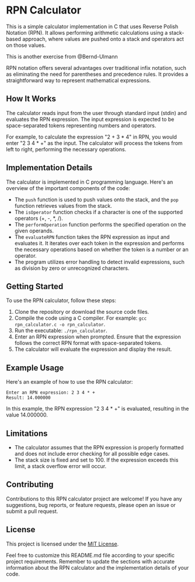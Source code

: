 # RPN Calculator

This is a simple calculator implementation in C that uses Reverse Polish Notation (RPN). It allows performing arithmetic calculations using a stack-based approach, where values are pushed onto a stack and operators act on those values.

This is another exercise from @Bernd-Ulmann

RPN notation offers several advantages over traditional infix notation, such as eliminating the need for parentheses and precedence rules. It provides a straightforward way to represent mathematical expressions.

## How It Works

The calculator reads input from the user through standard input (stdin) and evaluates the RPN expression. The input expression is expected to be space-separated tokens representing numbers and operators.

For example, to calculate the expression "2 + 3 * 4" in RPN, you would enter "2 3 4 * +" as the input. The calculator will process the tokens from left to right, performing the necessary operations.

## Implementation Details

The calculator is implemented in C programming language. Here's an overview of the important components of the code:

- The `push` function is used to push values onto the stack, and the `pop` function retrieves values from the stack.
- The `isOperator` function checks if a character is one of the supported operators (+, -, *, /).
- The `performOperation` function performs the specified operation on the given operands.
- The `evaluateRPN` function takes the RPN expression as input and evaluates it. It iterates over each token in the expression and performs the necessary operations based on whether the token is a number or an operator.
- The program utilizes error handling to detect invalid expressions, such as division by zero or unrecognized characters.

## Getting Started

To use the RPN calculator, follow these steps:

1. Clone the repository or download the source code files.
2. Compile the code using a C compiler. For example: `gcc rpn_calculator.c -o rpn_calculator`.
3. Run the executable: `./rpn_calculator`.
4. Enter an RPN expression when prompted. Ensure that the expression follows the correct RPN format with space-separated tokens.
5. The calculator will evaluate the expression and display the result.

## Example Usage

Here's an example of how to use the RPN calculator:

```
Enter an RPN expression: 2 3 4 * +
Result: 14.000000
```

In this example, the RPN expression "2 3 4 * +" is evaluated, resulting in the value 14.000000.

## Limitations

- The calculator assumes that the RPN expression is properly formatted and does not include error checking for all possible edge cases.
- The stack size is fixed and set to 100. If the expression exceeds this limit, a stack overflow error will occur.

## Contributing

Contributions to this RPN calculator project are welcome! If you have any suggestions, bug reports, or feature requests, please open an issue or submit a pull request.

## License

This project is licensed under the [MIT License](LICENSE).

Feel free to customize this README.md file according to your specific project requirements. Remember to update the sections with accurate information about the RPN calculator and the implementation details of your code.
